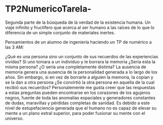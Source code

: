 # TP2NumericoTarela-


Segunda parte de la búsqueda de la verdad de la existencia humana. Un viaje infinito y fructífero que acerca al ser humano a las raíces de lo que lo diferencia de un simple conjunto de materiales inertes.

Pensamientos de un alumno de ingeniería haciendo un TP de numérico a las 3 AM:

¿Qué es una persona sino un conjunto de sus recuerdos de las experiencias vividas? Si uno tomara a un individuo y le borrara la memoria ¿Sería esta la misma persona? ¿O sería una completamente distinta? La ausencia de memoria genera una ausencia de la personalidad generada a lo largo de los años. Sin embargo, si en vez de borrarle a alguien la memoria, la copian y se la dan a otra persona ¿Se convirtió la otra persona en aquella de la cual recibió sus recuerdos?
Personalemente me gusta creer que las respuestas a estas preguntas pueden encontrarse en los corazones de los agujeros negros, fuente de toda las anomalías espaciales y generadores constantes de dudas, maravillas y pérdidas completas de sanidad. Es debido a este nivel de estupefaciencia generada que el humano no es capaz de elevar su mente a un plano estral superior, para poder fusionar su mente con el universo.
